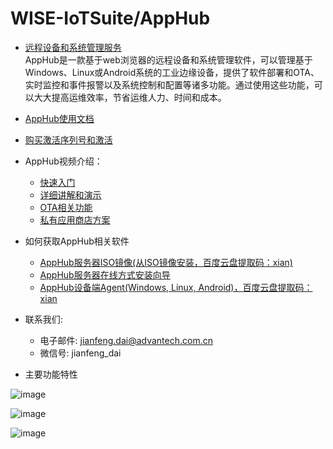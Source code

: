 # WISE-IoTSuite/AppHub
* [远程设备和系统管理服务](https://wise-iot.advantech.com.cn/zh-cn/marketplace/product/advantech.wise-paas-apphub)<br>
AppHub是一款基于web浏览器的远程设备和系统管理软件，可以管理基于Windows、Linux或Android系统的工业边缘设备，提供了软件部署和OTA、实时监控和事件报警以及系统控制和配置等诸多功能。通过使用这些功能，可以大大提高运维效率，节省运维人力、时间和成本。

* [AppHub使用文档](https://docs.wise-paas.advantech.com.cn/zh-cn/Guides_and_API_References/ApplicationServices/1611826936336928113/1613468986148692729)
* [购买激活序列号和激活](https://wise-iot.advantech.com.cn/zh-cn/marketplace/product/advantech.wise-paas-apphub/pricing-details)
* AppHub视频介绍：
    -   [快速入门](https://www.bilibili.com/video/BV1WP4y177xL)
    -   [详细讲解和演示](https://www.bilibili.com/video/BV1RP4y147gH)
    -   [OTA相关功能](https://www.bilibili.com/video/BV1zu411D7gF)
    -   [私有应用商店方案](https://www.bilibili.com/video/BV1aF411p721)


*  如何获取AppHub相关软件
    -  [AppHub服务器ISO镜像(从ISO镜像安装，百度云盘提取码：xian)](https://pan.baidu.com/s/1kuqIMkCbecQVIyGYrXUtyg?pwd=xian )
    -  [AppHub服务器在线方式安装向导](https://github.com/EdgeSolution/AppHub-VM-Cloud)
    -  [AppHub设备端Agent(Windows, Linux, Android)，百度云盘提取码：xian](https://pan.baidu.com/s/1dgU8pu1wn8B0bNqVAftiCw )

* 联系我们: 
    -   电子邮件: jianfeng.dai@advantech.com.cn
    -   微信号: jianfeng_dai

* 主要功能特性

![image](https://user-images.githubusercontent.com/20899121/159217134-d3c344c5-c44f-41c7-9f28-f968a04bca46.png)

![image](https://user-images.githubusercontent.com/20899121/159217164-08dd2660-2dba-4294-a75a-e5ba895e6880.png)

![image](https://user-images.githubusercontent.com/20899121/159217187-a05174f3-8e30-4dd7-8832-68d7b0270e63.png)
